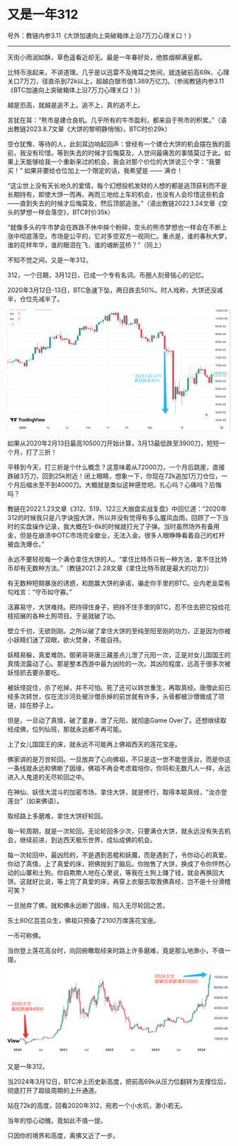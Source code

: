 # 又是一年312

号外：教链内参3.11《大饼加速向上突破箱体上沿7万刀心理关口！》

* * *

天街小雨润如酥，草色遥看近却无。最是一年春好处，绝胜烟柳满皇都。 

比特币涨起来，不讲道理。几乎是以迅雷不及掩耳之势间，就连破前高69k、心理关口7万刀，径直杀到72k以上，超越白银市值1.389万亿刀。（参阅教链内参3.11《BTC加速向上突破箱体上沿7万刀心理关口！》）

越是恐高，就越是追不上。追不上，真的追不上。

言犹在耳：“熊市是建仓良机。几乎所有的牛市盈利，都来自于熊市的积累。”（语出教链2023.8.7文章《大饼的黎明静悄悄》，BTC时价29k）

空仓犹豫、等待的人，此刻耳边响起回声：曾经有一个建仓大饼的机会摆在我的面前，我没有珍惜，等到失去的时候才后悔莫及，人世间最痛苦的事情莫过于此。如果上天能够给我一个重新来过的机会，我会对那个价位的大饼说三个字：“我要买！” 如果非要给仓位加上一个限定的话，我希望是 —— 满仓！

“这尘世上没有天长地久的爱情，每个幻想投机发财的人想的都是逃顶获利而不是长期持有，即使大饼一而再、再而三地给上车的机会，也没有人会珍惜这些机会——直到失去的时候才后悔莫及，然后顶部追涨。”（语出教链2022.1.24文章《空头的梦想一样会落空》，BTC时价35k）

“就像多头的牛市梦会在跌跌不休中摔个粉碎，空头的熊市梦想也一样会在不断上涨中彻底落空。市场是公平的，它对多空双方一视同仁。重点是，谁的春秋大梦，谁的花样年华，谁的眼泪在飞，谁的魂断蓝桥？”（同上）

不知不觉之间，又是一年312。

312，一个日期，3月12日，已成一个专有名词。币圈人刻骨铭心的记忆。

2020年3月12日-13日，BTC急速下坠，两日跌去50%。时人戏称，大饼还没减半，仓位先减半了。

![](2024-03-12-A01.png)

如果从2020年2月13日最高10500刀开始计算，3月13最低跌至3900刀，短短一个月，打了三折！

平移到今天，打三折是个什么概念？这意味着从72000刀，一个月后跳崖，直接跌破3万刀，回到25k附近！闭上眼睛，想象一下，你现在72k追加1万刀仓位，一个月后缩水至不到4000刀。大概就是类似这种感觉吧。扎心吗？心痛吗？后悔吗？

教链在2022.1.23文章《312、519、122三大崩盘实战复盘》中回忆道：“2020年312的时候我只是八字诀囤大饼，所以并没有觉得有多么腥风血雨。回顾了一下当时的实盘操作记录，我大概在5-6k的时候就打光了子弹。当时虽然场外有备用金，但是在崩溃中OTC市场完全歇业，无法入金。很多人眼睁睁看着自己的杠杆被血洗爆仓。”

永远不要轻视每一个满仓拿住大饼的人。“拿住比特币只有一种方法，拿不住比特币却有无数种方法。”（教链2021.2.28文章《拿住比特币就是最大的功力》）

有无数种短期暴涨的诱惑，和跑赢大饼的承诺，骗走你手里的BTC。业内老韭菜有句戏言：“守币如守寡。”

活寡易守，大饼难持。把持得住身子，把持不住手里的BTC，忍不住去把它投给花枝招展的各种土狗项目。于是就破了功。

壁立千仞，无欲则刚。之所以破了拿住大饼的至纯至阳至刚的功力，正是因为你被小妖精们迷了双眼，欲火焚身，不能自持。

妖精易躲，真爱难防。御弟哥哥唐三藏差点儿泄了元阳一次，正是对女儿国国王的真情流露动了心。那是整本西游中最为凶险的一次。其凶险程度，远高于很多次被妖怪抓去要杀要吃。

被妖怪捉住，杀了吃掉，并不可怕。死了还可以转世重生，再取真经。唐僧此前已经多次转世，仅在流沙河处被沙僧杀掉的前世就有许多，头骨都被沙僧做成了项链，挂在脖子上。

但是，一旦动了真情，破了童身，泄了元阳，就彻底Game Over了。还想继续取经成佛，位列仙班，那就永远都不再可能。

上了女儿国国王的床，就永远不可能再上佛祖西天的莲花宝座。

佛家讲的是万世轮回。一旦放弃了心向佛祖，不只是这一世不能登莲台，而是你这一条线就永远和佛断了因缘，佛祖不再会考虑栽培你，你将和无数凡人一样，永远进入人鬼道的无尽轮回之中。

在神仙、妖怪大混斗的加密市场，拿住大饼，就是修行，取得本聪真经，“汝亦登莲台”（如来佛语）。

取经路上多磨难，拿住大饼好轮回。

每一轮周期，就是一次轮回。无论轮回多少次，只要满仓大饼，就永远没有失去机会，继续前进，到达西天极乐世界，成仙成佛的机会。

每一次轮回中，最凶险的，不是遇到恶棍和妖魔，而是遇到了，令你动心的真爱。你动了真情，上了真爱的床，把佛抛到了脑后。你抛售了大饼，换成了令你怦然心动的山寨和土狗。你自欺欺人地在心里说，等我在土狗上赚了钱，就会再换回大饼。这就好比说，等上完了真爱的床，再穿上衣服去取我佛真经，岂不是十分滑稽可笑？

一旦抛弃了佛，就和佛永远断了因缘，陷入无尽轮回之苦。

东土80亿芸芸众生，佛祖只预备了2100万席莲花宝座。

一币可称佛。

当你登上莲花高台时，向回俯瞰取经来时路上许多磨难，竟是那么地渺小，不值一提。

![](2024-03-12-A02.png)

又是一年312。

当2024年3月12日，BTC冲上历史新高度，把前高69k从压力位翻转为支撑位后，彻底打开了超级周期的上升通道。

站在72k的高度，回看2020年312，宛若一个小水坑，渺小若无。

当年的惊心动魄，竟如此不值一提。

只因你的境界和高度，离佛又近了一步。
